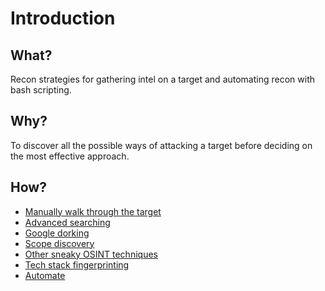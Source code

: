 # Introduction

## What?

Recon strategies for gathering intel on a target and automating recon with bash scripting.

## Why?

To discover all the possible ways of attacking a target before deciding on the most effective approach.

## How?

* [Manually walk through the target](stroll.md)
* [Advanced searching](red-recon:docs/osint/searching)
* [Google dorking](red-recon:docs/osint/google-dorking)
* [Scope discovery](dns.md)
* [Other sneaky OSINT techniques](sneaky.md)
* [Tech stack fingerprinting](techstack.md)
* [Automate](automate.md)

